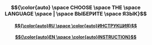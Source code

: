 ### $${\color{auto} \space CHOOSE \space THE \space LANGUAGE \space | \space ВЫБЕРИТЕ \space ЯЗЫК}$$

#### [$${\color{auto}RU \space \color{auto}ИНСТРУКЦИЯ}$$](/INFO/ru-readme.md)  
#### [$${\color{auto}EN \space \color{auto}INSTRUCTION}$$](/INFO/en-readme.md)